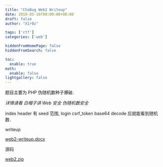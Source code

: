 ```yaml
---
title: "ChaBug Web2 Writeup"
date: 2018-05-16T00:00:00+08:00
draft: false
author: "X1r0z"

tags: ['ctf']
categories: ['web']

hiddenFromHomePage: false
hiddenFromSearch: false

toc:
  enable: true
math:
  enable: false
lightgallery: false
---
```


题目主要为 PHP 伪随机数种子爆破.

<!--more-->

*详情请看 白帽子讲 Web 安全 伪随机数安全*

index header 有 seed 范围, login csrf_token base64 decode 后就能看到随机数.

writeup

[web2-writeup.docx](http://exp10it-1252109039.cossh.myqcloud.com/2018/05/16/1526477653.docx)

源码

[web2.zip](http://exp10it-1252109039.cossh.myqcloud.com/2018/05/16/1526477655.zip)
